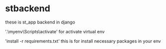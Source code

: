 # stbackend
these is st_app backend in django


'.\myenv\Scripts\activate' for activate virtual env 

'install -r requirements.txt' this is for install necessary packages in your env 